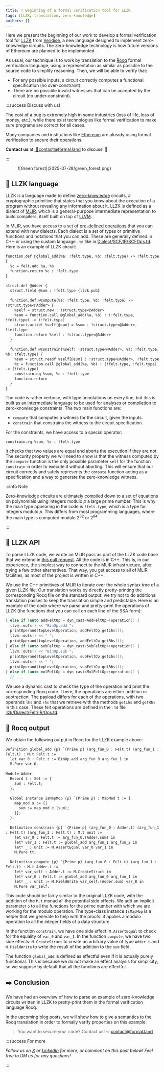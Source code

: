```yaml
---
title: 🥷 Beginning of a formal verification tool for LLZK
tags: [LLZK, translation, zero-knowledge]
authors: []
---
```


Here we present the beginning of our work to develop a formal verification tool for [LLZK](https://github.com/Veridise/llzk-lib) from [Veridise](https://veridise.com/), a new language designed to implement zero-knowledge circuits. The zero-knowledge technology is how future versions of Ethereum are planned to be implemented.

As usual, our technique is to work by translation to the [Rocq](https://rocq-prover.org/) formal verification language, using a representation as similar as possible to the source code to simplify reasoning. Then, we will be able to verify that:

- For any possible inputs, a circuit correctly computes a functional specification (no over-constraint).
- There are no possible invalid witnesses that can be accepted by the circuit (no under-constraint).

<!-- truncate -->

:::success Discuss with us!

The cost of a bug is extremely high in some industries (loss of life, loss of money, etc.), while there exist technologies like formal verification to make sure programs are correct for all cases.

Many companies and institutions like [Ethereum](https://ethereum.org/) are already using formal verification to secure their operations.

**Contact us** at&nbsp;[&nbsp;💌&#099;&#111;&#110;&#116;&#097;&#099;&#116;&#064;formal&#046;&#108;&#097;&#110;&#100;](mailto:contact@formal.land) to discuss!&nbsp;👋

:::

<figure>
  ![Green forest](2025-07-28/green_forest.png)
</figure>

## 🥷 LLZK language

LLZK is a language made to define [zero-knowledge](https://en.wikipedia.org/wiki/Zero-knowledge_proof) circuits, a cryptographic primitive that states that you know about the execution of a program without revealing any information about it. LLZK is defined as a dialect of [MLIR](https://mlir.llvm.org/), which is a general-purpose intermediate representation to build compilers, itself built on top of [LLVM](https://llvm.org/).

In MLIR, you have access to a set of [pre-defined operations](https://github.com/llvm/llvm-project/tree/main/mlir/include/mlir/Dialect) that you can extend with new dialects. Each dialect is a set of types or primitive functions and notations that you can add. These are generally defined in C++ or using the custom language `.td` like in [Dialect/SCF/IR/SCFOps.td](https://github.com/llvm/llvm-project/blob/main/mlir/include/mlir/Dialect/SCF/IR/SCFOps.td). Here is an example of LLZK circuit:

```mlir
function.def @global_add(%a: !felt.type, %b: !felt.type) -> !felt.type {
  %c = felt.add %a, %b
  function.return %c : !felt.type
}

struct.def @Adder {
  struct.field @sum : !felt.type {llzk.pub}

  function.def @compute(%a: !felt.type, %b: !felt.type) -> !struct.type<@Adder> {
    %self = struct.new : !struct.type<@Adder>
    %sum = function.call @global_add(%a, %b) : (!felt.type, !felt.type) -> (!felt.type)
    struct.writef %self[@sum] = %sum : !struct.type<@Adder>, !felt.type
    function.return %self : !struct.type<@Adder>
  }

  function.def @constrain(%self: !struct.type<@Adder>, %a: !felt.type, %b: !felt.type) {
    %sum = struct.readf %self[@sum] : !struct.type<@Adder>, !felt.type
    %c = function.call @global_add(%a, %b) : (!felt.type, !felt.type) -> (!felt.type)
    constrain.eq %sum, %c : !felt.type
    function.return
  }
}
```

The code is rather verbose, with type annotations on every line, but this is built as an intermediate language to be used for analyses or compilation to zero-knowledge constraints. The two main functions are:

- `compute` that computes a witness for the circuit, given the inputs.
- `constrain` that constrains the witness to the circuit specification.

For the constraints, we have access to a special operator:

```mlir
constrain.eq %sum, %c : !felt.type
```

It checks that two values are equal and aborts the execution if they are not. The security property we will need to show is that the witness computed by the `compute` function is the only possible parameter `self` for the function `constrain` in order to execute it without aborting. This will ensure that our circuit correctly and safely represents the `compute` function acting as a specification and a way to generate the zero-knowledge witness.

:::info Note

Zero-knowledge circuits are ultimately compiled down to a set of equations on polynomials using integers modulo&nbsp;$p$ a large prime number. This is why the main type appearing in the code is `!felt.type`, which is a type for integers modulo&nbsp;$p$. This differs from most programming languages, where the main type is computed modulo&nbsp;$2^{32}$ or&nbsp;$2^{64}$.

:::

## 🔌 LLZK API

To parse LLZK code, we wrote an MLIR pass as part of the LLZK code base that we extend in [this pull request](https://github.com/formal-land/llzk-lib/pull/1). All the code is in C++. This is, in our experience, the simplest way to connect to the MLIR infrastructure, after trying a few other alternatives. That way, you get access to all of MLIR facilities, as most of the project is written in C++.

We use the C++ primitives of MLIR to iterate over the whole syntax tree of a given LLZK file. Our translation works by directly pretty-printing the corresponding Rocq file on the standard output: we try not to do additional translation passes to keep the translation simple and predictable. Here is an example of the code where we parse and pretty-print the operations of LLZK (the functions that you can call on each line of the SSA form):

```cpp
} else if (auto addFeltOp = dyn_cast<AddFeltOp>(operation)) {
  llvm::outs() << "BinOp.add ";
  printOperand(topLevelOperation, addFeltOp.getLhs());
  llvm::outs() << " ";
  printOperand(topLevelOperation, addFeltOp.getRhs());
} else if (auto subFeltOp = dyn_cast<SubFeltOp>(operation)) {
  llvm::outs() << "BinOp.sub ";
  printOperand(topLevelOperation, subFeltOp.getLhs());
  llvm::outs() << " ";
  printOperand(topLevelOperation, subFeltOp.getRhs());
} else if (auto mulFeltOp = dyn_cast<MulFeltOp>(operation)) {
  // ...
```

We use a dynamic cast to check the type of the operation and print the corresponding Rocq code. There, the operations are either addition or subtraction. The payload differs for each of the operations, with two operands `lhs` and `rhs` that we retrieve with the methods `getLhs` and `getRhs` in this case. These felt operations are defined in the `.td` file [llzk/Dialect/Felt/IR/Ops.td](https://github.com/Veridise/llzk-lib/blob/main/include/llzk/Dialect/Felt/IR/Ops.td).

## 🐓 Rocq output

We obtain the following output in Rocq for the LLZK example above:

```coq
Definition global_add {p} `{Prime p} (arg_fun_0 : Felt.t) (arg_fun_1 : Felt.t) : M.t Felt.t :=
  let var_0 : Felt.t := BinOp.add arg_fun_0 arg_fun_1 in
  M.Pure var_0.

Module Adder.
  Record t : Set := {
    sum : Felt.t;
  }.

  Global Instance IsMapMop {ρ} `{Prime ρ} : MapMod t := {
    map_mod α := {|
      sum := map_mod α.(sum);
    |};
  }.

  Definition constrain {p} `{Prime p} (arg_fun_0 : Adder.t) (arg_fun_1 : Felt.t) (arg_fun_2 : Felt.t) : M.t unit :=
    let var_0 : Felt.t := arg_fun_0.(Adder.sum) in
    let* var_1 : Felt.t := global_add arg_fun_1 arg_fun_2 in
    let* _ : unit := M.AssertEqual var_0 var_1 in
    M.Pure tt.

  Definition compute {p} `{Prime p} (arg_fun_0 : Felt.t) (arg_fun_1 : Felt.t) : M.t Adder.t :=
    let* var_self : Adder.t := M.CreateStruct in
    let* var_0 : Felt.t := global_add arg_fun_0 arg_fun_1 in
    let* _ : unit := M.FieldWrite var_self.(Adder.sum) var_0 in
    M.Pure var_self.
```

This code should be fairly similar to the original LLZK code, with the addition of the `M.t` monad all the potential side effects. We add an implicit parameter&nbsp;`p` to all the functions for the prime number with which we are working for the modulo operation. The type-class instance `IsMapMop` is a helper that we generate to help with the proofs: it applies a modulo operation to all the integer fields of a data structure.

In the function `constrain`, we have one side effect: `M.AssertEqual` to check for the equality of `var_0` and `var_1`. In the function `compute`, we have two side effects: `M.CreateStruct` to create an arbitrary value of type `Adder.t` and `M.FieldWrite` to write the result of the addition to the `sum` field.

The function `global_add` is defined as effectful even if it is actually purely functional. This is because we do not make an effect analysis for simplicity, so we suppose by default that all the functions are effectful.

## ✒️ Conclusion

We have had an overview of how to parse an example of zero-knowledge circuits written in LLZK to pretty-print them in the formal verification language Rocq.

In the upcoming blog posts, we will show how to give a semantics to the Rocq translation in order to formally verify properties on this example.

> You want to secure your code? Contact us! ⇨ [&#099;&#111;&#110;&#116;&#097;&#099;&#116;&#064;formal&#046;&#108;&#097;&#110;&#100;](mailto:contact@formal.land)

:::success For more

_Follow us on [X](https://x.com/FormalLand) or [LinkedIn](https://fr.linkedin.com/company/formal-land) for more, or comment on this post below! Feel free to DM us for any questions!_

:::
